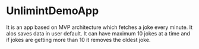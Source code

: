 # UnlimintDemoApp
It is an app based on MVP architecture which fetches a joke every minute.
It alos saves data in user default.
It can have maximum 10 jokes at a time and if jokes are getting more than 10 it removes the oldest joke.
